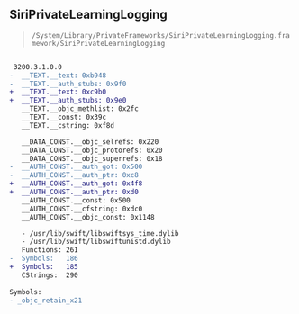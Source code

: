 ## SiriPrivateLearningLogging

> `/System/Library/PrivateFrameworks/SiriPrivateLearningLogging.framework/SiriPrivateLearningLogging`

```diff

 3200.3.1.0.0
-  __TEXT.__text: 0xb948
-  __TEXT.__auth_stubs: 0x9f0
+  __TEXT.__text: 0xc9b0
+  __TEXT.__auth_stubs: 0x9e0
   __TEXT.__objc_methlist: 0x2fc
   __TEXT.__const: 0x39c
   __TEXT.__cstring: 0xf8d

   __DATA_CONST.__objc_selrefs: 0x220
   __DATA_CONST.__objc_protorefs: 0x20
   __DATA_CONST.__objc_superrefs: 0x18
-  __AUTH_CONST.__auth_got: 0x500
-  __AUTH_CONST.__auth_ptr: 0xc8
+  __AUTH_CONST.__auth_got: 0x4f8
+  __AUTH_CONST.__auth_ptr: 0xd0
   __AUTH_CONST.__const: 0x500
   __AUTH_CONST.__cfstring: 0xdc0
   __AUTH_CONST.__objc_const: 0x1148

   - /usr/lib/swift/libswiftsys_time.dylib
   - /usr/lib/swift/libswiftunistd.dylib
   Functions: 261
-  Symbols:   186
+  Symbols:   185
   CStrings:  290
 
Symbols:
- _objc_retain_x21

```
